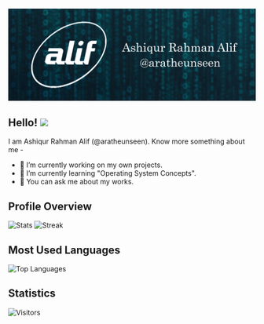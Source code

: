 ![Header](https://github.com/aratheunseen/aratheunseen/blob/master/src/header.jpg "Header")

## Hello! <img src="https://raw.githubusercontent.com/MartinHeinz/MartinHeinz/master/wave.gif" width="30px">

I am Ashiqur Rahman Alif (@aratheunseen). Know more something about me -

- 🔭 I’m currently working on my own projects.
- 🌱 I’m currently learning "Operating System Concepts".
- 💬 You can ask me about my works.

## Profile Overview
![Stats](https://github-readme-stats.vercel.app/api?username=aratheunseen&theme=nord&show_icons=true&hide_border=true&count_private=true)
![Streak](https://github-readme-streak-stats.herokuapp.com/?user=aratheunseen&theme=nord&hide_border=true)

## Most Used Languages
![Top Languages](https://github-readme-stats.vercel.app/api/top-langs/?username=aratheunseen&theme=nord&show_icons=true&hide_border=true&layout=compact)

## Statistics
![Visitors](https://visitor-badge.glitch.me/badge?page_id=aratheunseen&left_color=blue&right_color=black)
